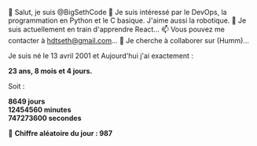 👋 Salut, je suis @BigSethCode
👀 Je suis intéressé par le DevOps, la programmation en Python et le C basique. J'aime aussi la robotique.
🌱 Je suis actuellement en train d'apprendre React...
📫 Vous pouvez me contacter à hdtseth@gmail.com...
💞️ Je cherche à collaborer sur (Humm)...

Je suis né le 13 avril 2001 et Aujourd'hui j'ai exactement :

**23 ans, 8 mois et 4 jours.**

Soit :

**8649 jours**  
**12454560 minutes**  
**747273600 secondes**

🎲 **Chiffre aléatoire du jour : 987**



